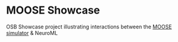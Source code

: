 # MOOSE Showcase

OSB Showcase project illustrating interactions between the [MOOSE simulator](http://moose.sourceforge.net) &amp; NeuroML

